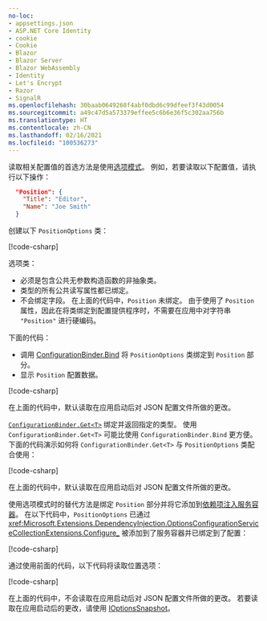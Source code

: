 ```yaml
---
no-loc:
- appsettings.json
- ASP.NET Core Identity
- cookie
- Cookie
- Blazor
- Blazor Server
- Blazor WebAssembly
- Identity
- Let's Encrypt
- Razor
- SignalR
ms.openlocfilehash: 30baab0649268f4abf0dbd6c99dfeef3f43d0054
ms.sourcegitcommit: a49c47d5a573379effee5c6b6e36f5c302aa756b
ms.translationtype: HT
ms.contentlocale: zh-CN
ms.lasthandoff: 02/16/2021
ms.locfileid: "100536273"
---
```

读取相关配置值的首选方法是使用[选项模式](xref:fundamentals/configuration/options)。 例如，若要读取以下配置值，请执行以下操作：

```json
  "Position": {
    "Title": "Editor",
    "Name": "Joe Smith"
  }
```

创建以下 `PositionOptions` 类：

[!code-csharp[](~/fundamentals/configuration/index/samples/3.x/ConfigSample/Options/PositionOptions.cs?name=snippet)]

选项类：

* 必须是包含公共无参数构造函数的非抽象类。
* 类型的所有公共读写属性都已绑定。
* 不会绑定字段。 在上面的代码中，`Position` 未绑定。 由于使用了 `Position` 属性，因此在将类绑定到配置提供程序时，不需要在应用中对字符串 `"Position"` 进行硬编码。

下面的代码：

* 调用 [ConfigurationBinder.Bind](xref:Microsoft.Extensions.Configuration.ConfigurationBinder.Bind*) 将 `PositionOptions` 类绑定到 `Position` 部分。
* 显示 `Position` 配置数据。

[!code-csharp[](~/fundamentals/configuration/index/samples/3.x/ConfigSample/Pages/Test22.cshtml.cs?name=snippet)]

在上面的代码中，默认读取在应用启动后对 JSON 配置文件所做的更改。

[`ConfigurationBinder.Get<T>`](xref:Microsoft.Extensions.Configuration.ConfigurationBinder.Get*) 绑定并返回指定的类型。 使用 `ConfigurationBinder.Get<T>` 可能比使用 `ConfigurationBinder.Bind` 更方便。 下面的代码演示如何将 `ConfigurationBinder.Get<T>` 与 `PositionOptions` 类配合使用：

[!code-csharp[](~/fundamentals/configuration/index/samples/3.x/ConfigSample/Pages/Test21.cshtml.cs?name=snippet)]

在上面的代码中，默认读取在应用启动后对 JSON 配置文件所做的更改。

使用选项模式时的替代方法是绑定 `Position` 部分并将它添加到[依赖项注入服务容器](xref:fundamentals/dependency-injection)。 在以下代码中，`PositionOptions` 已通过 <xref:Microsoft.Extensions.DependencyInjection.OptionsConfigurationServiceCollectionExtensions.Configure_> 被添加到了服务容器并已绑定到了配置：

[!code-csharp[](~/fundamentals/configuration/index/samples/3.x/ConfigSample/Startup.cs?name=snippet)]

通过使用前面的代码，以下代码将读取位置选项：

[!code-csharp[](~/fundamentals/configuration/index/samples/3.x/ConfigSample/Pages/Test2.cshtml.cs?name=snippet)]

在上面的代码中，不会读取在应用启动后对 JSON 配置文件所做的更改。 若要读取在应用启动后的更改，请使用 [IOptionsSnapshot](xref:fundamentals/configuration/options#ios)。
